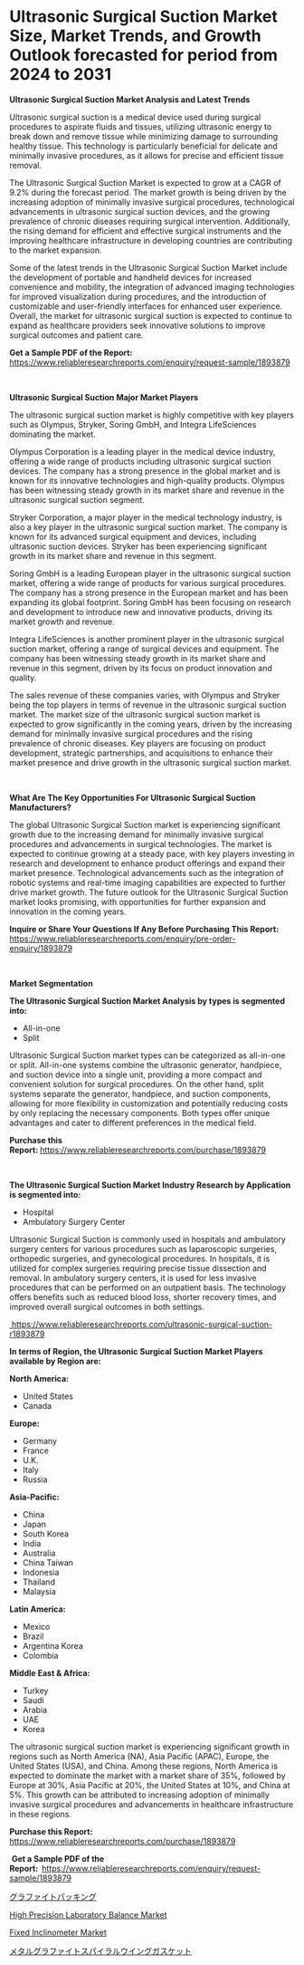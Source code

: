 <p><h1>Ultrasonic Surgical Suction Market Size, Market Trends, and Growth Outlook forecasted for period from 2024 to 2031</h1></p><p><strong>Ultrasonic Surgical Suction Market Analysis and Latest Trends</strong></p>
<p><p>Ultrasonic surgical suction is a medical device used during surgical procedures to aspirate fluids and tissues, utilizing ultrasonic energy to break down and remove tissue while minimizing damage to surrounding healthy tissue. This technology is particularly beneficial for delicate and minimally invasive procedures, as it allows for precise and efficient tissue removal.</p><p>The Ultrasonic Surgical Suction Market is expected to grow at a CAGR of 9.2% during the forecast period. The market growth is being driven by the increasing adoption of minimally invasive surgical procedures, technological advancements in ultrasonic surgical suction devices, and the growing prevalence of chronic diseases requiring surgical intervention. Additionally, the rising demand for efficient and effective surgical instruments and the improving healthcare infrastructure in developing countries are contributing to the market expansion.</p><p>Some of the latest trends in the Ultrasonic Surgical Suction Market include the development of portable and handheld devices for increased convenience and mobility, the integration of advanced imaging technologies for improved visualization during procedures, and the introduction of customizable and user-friendly interfaces for enhanced user experience. Overall, the market for ultrasonic surgical suction is expected to continue to expand as healthcare providers seek innovative solutions to improve surgical outcomes and patient care.</p></p>
<p><strong>Get a Sample PDF of the Report:&nbsp;</strong> <a href="https://www.reliableresearchreports.com/enquiry/request-sample/1893879">https://www.reliableresearchreports.com/enquiry/request-sample/1893879</a></p>
<p>&nbsp;</p>
<p><strong>Ultrasonic Surgical Suction Major Market Players</strong></p>
<p><p>The ultrasonic surgical suction market is highly competitive with key players such as Olympus, Stryker, Soring GmbH, and Integra LifeSciences dominating the market. </p><p>Olympus Corporation is a leading player in the medical device industry, offering a wide range of products including ultrasonic surgical suction devices. The company has a strong presence in the global market and is known for its innovative technologies and high-quality products. Olympus has been witnessing steady growth in its market share and revenue in the ultrasonic surgical suction segment.</p><p>Stryker Corporation, a major player in the medical technology industry, is also a key player in the ultrasonic surgical suction market. The company is known for its advanced surgical equipment and devices, including ultrasonic suction devices. Stryker has been experiencing significant growth in its market share and revenue in this segment.</p><p>Soring GmbH is a leading European player in the ultrasonic surgical suction market, offering a wide range of products for various surgical procedures. The company has a strong presence in the European market and has been expanding its global footprint. Soring GmbH has been focusing on research and development to introduce new and innovative products, driving its market growth and revenue.</p><p>Integra LifeSciences is another prominent player in the ultrasonic surgical suction market, offering a range of surgical devices and equipment. The company has been witnessing steady growth in its market share and revenue in this segment, driven by its focus on product innovation and quality.</p><p>The sales revenue of these companies varies, with Olympus and Stryker being the top players in terms of revenue in the ultrasonic surgical suction market. The market size of the ultrasonic surgical suction market is expected to grow significantly in the coming years, driven by the increasing demand for minimally invasive surgical procedures and the rising prevalence of chronic diseases. Key players are focusing on product development, strategic partnerships, and acquisitions to enhance their market presence and drive growth in the ultrasonic surgical suction market.</p></p>
<p>&nbsp;</p>
<p><strong>What Are The Key Opportunities For Ultrasonic Surgical Suction Manufacturers?</strong></p>
<p><p>The global Ultrasonic Surgical Suction market is experiencing significant growth due to the increasing demand for minimally invasive surgical procedures and advancements in surgical technologies. The market is expected to continue growing at a steady pace, with key players investing in research and development to enhance product offerings and expand their market presence. Technological advancements such as the integration of robotic systems and real-time imaging capabilities are expected to further drive market growth. The future outlook for the Ultrasonic Surgical Suction market looks promising, with opportunities for further expansion and innovation in the coming years.</p></p>
<p><strong>Inquire or Share Your Questions If Any Before Purchasing This Report:</strong> <a href="https://www.reliableresearchreports.com/enquiry/pre-order-enquiry/1893879">https://www.reliableresearchreports.com/enquiry/pre-order-enquiry/1893879</a></p>
<p>&nbsp;</p>
<p><strong>Market Segmentation</strong></p>
<p><strong>The Ultrasonic Surgical Suction Market Analysis by types is segmented into:</strong></p>
<p><ul><li>All-in-one</li><li>Split</li></ul></p>
<p><p>Ultrasonic Surgical Suction market types can be categorized as all-in-one or split. All-in-one systems combine the ultrasonic generator, handpiece, and suction device into a single unit, providing a more compact and convenient solution for surgical procedures. On the other hand, split systems separate the generator, handpiece, and suction components, allowing for more flexibility in customization and potentially reducing costs by only replacing the necessary components. Both types offer unique advantages and cater to different preferences in the medical field.</p></p>
<p><strong>Purchase this Report:&nbsp;</strong><a href="https://www.reliableresearchreports.com/purchase/1893879">https://www.reliableresearchreports.com/purchase/1893879</a></p>
<p>&nbsp;</p>
<p><strong>The Ultrasonic Surgical Suction Market Industry Research by Application is segmented into:</strong></p>
<p><ul><li>Hospital</li><li>Ambulatory Surgery Center</li></ul></p>
<p><p>Ultrasonic Surgical Suction is commonly used in hospitals and ambulatory surgery centers for various procedures such as laparoscopic surgeries, orthopedic surgeries, and gynecological procedures. In hospitals, it is utilized for complex surgeries requiring precise tissue dissection and removal. In ambulatory surgery centers, it is used for less invasive procedures that can be performed on an outpatient basis. The technology offers benefits such as reduced blood loss, shorter recovery times, and improved overall surgical outcomes in both settings.</p></p>
<p><a href="https://www.reliableresearchreports.com/ultrasonic-surgical-suction-r1893879">&nbsp;https://www.reliableresearchreports.com/ultrasonic-surgical-suction-r1893879</a></p>
<p><strong>In terms of Region, the Ultrasonic Surgical Suction Market Players available by Region are:</strong></p>
<p>
    <p> <strong> North America: </strong>
        <ul>
            <li>United States</li>
            <li>Canada</li>
        </ul>
        </p> 
    <p> <strong> Europe: </strong>
        <ul>
            <li>Germany</li>
            <li>France</li>
            <li>U.K.</li>
            <li>Italy</li>
            <li>Russia</li>
        </ul>
        </p> 
    <p> <strong> Asia-Pacific: </strong>
        <ul>
            <li>China</li>
            <li>Japan</li>
            <li>South Korea</li>
            <li>India</li>
            <li>Australia</li>
            <li>China Taiwan</li>
            <li>Indonesia</li>
            <li>Thailand</li>
            <li>Malaysia</li>
        </ul>
        </p> 
    <p> <strong> Latin America: </strong>
        <ul>
            <li>Mexico</li>
            <li>Brazil</li>
            <li>Argentina Korea</li>
            <li>Colombia</li>
        </ul>
        </p> 
    <p> <strong> Middle East & Africa: </strong>
        <ul>
            <li>Turkey</li>
            <li>Saudi</li>
            <li>Arabia</li>
            <li>UAE</li>
            <li>Korea</li>
        </ul>
    </p>
    </p>
<p><p>The ultrasonic surgical suction market is experiencing significant growth in regions such as North America (NA), Asia Pacific (APAC), Europe, the United States (USA), and China. Among these regions, North America is expected to dominate the market with a market share of 35%, followed by Europe at 30%, Asia Pacific at 20%, the United States at 10%, and China at 5%. This growth can be attributed to increasing adoption of minimally invasive surgical procedures and advancements in healthcare infrastructure in these regions.</p></p>
<p><strong>Purchase this Report: </strong><a href="https://www.reliableresearchreports.com/purchase/1893879">https://www.reliableresearchreports.com/purchase/1893879</a></p>
<p>&nbsp;<strong>Get a Sample PDF of the Report:&nbsp;&nbsp;</strong><a href="https://www.reliableresearchreports.com/enquiry/request-sample/1893879">https://www.reliableresearchreports.com/enquiry/request-sample/1893879</a></p>
<p><strong></strong></p>
<p><p><a href="https://github.com/klon646/Market-Research-Report-List-2/blob/main/7245456170071.md">グラファイトパッキング</a></p><p><a href="https://github.com/nicoletavirag/Market-Research-Report-List-4/blob/main/high-precision-laboratory-balance-market.md">High Precision Laboratory Balance Market</a></p><p><a href="https://github.com/redneck06/Market-Research-Report-List-4/blob/main/fixed-inclinometer-market.md">Fixed Inclinometer Market</a></p><p><a href="https://github.com/EstaSprer20231/Market-Research-Report-List-2/blob/main/8535428170070.md">メタルグラファイトスパイラルウイングガスケット</a></p></p>